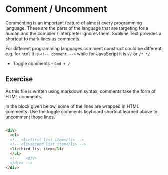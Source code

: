 Comment / Uncomment
====================

Commenting is an important feature of almost every programming language. These
are the parts of the language that are targeting for a human and the compiler /
interpreter ignores them. Sublime Text provides a shortcut to mark lines as
comments.

For different programming languages comment construct could be different. e.g.
for `html` it is `<!-- comment -->` while for JavaScript it is `//` or `/* */`

* Toggle comments - `Cmd + /`


Exercise
---------

As this file is written using markdown syntax, comments take the form of HTML
comments.

In the block given below, some of the lines are wrapped in HTML comments. Use
the toggle comments keyboard shortcut learned above to uncomment those lines.

```html

<div>
  <ul>
  <!-- <li>first list item</li> -->
  <!-- <li>second list item</li> -->
  <li>third list item</li>
  </ul>
  <!--   <div>
  </div> -->
</div>

```
